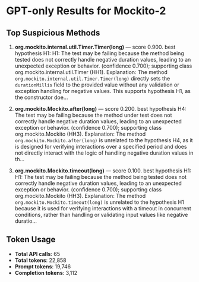 # GPT-only Results for Mockito-2

## Top Suspicious Methods

1. **org.mockito.internal.util.Timer.Timer(long)** — score 0.900. best hypothesis H1: H1: The test may be failing because the method being tested does not correctly handle negative duration values, leading to an unexpected exception or behavior. (confidence 0.700); supporting class org.mockito.internal.util.Timer (HH1).
    Explanation: The method `org.mockito.internal.util.Timer.Timer(long)` directly sets the `durationMillis` field to the provided value without any validation or exception handling for negative values. This supports hypothesis H1, as the constructor doe...

2. **org.mockito.Mockito.after(long)** — score 0.200. best hypothesis H4: The test may be failing because the method under test does not correctly handle negative duration values, leading to an unexpected exception or behavior. (confidence 0.700); supporting class org.mockito.Mockito (HH3).
    Explanation: The method `org.mockito.Mockito.after(long)` is unrelated to the hypothesis H4, as it is designed for verifying interactions over a specified period and does not directly interact with the logic of handling negative duration values in th...

3. **org.mockito.Mockito.timeout(long)** — score 0.100. best hypothesis H1: H1: The test may be failing because the method being tested does not correctly handle negative duration values, leading to an unexpected exception or behavior. (confidence 0.700); supporting class org.mockito.Mockito (HH3).
    Explanation: The method `org.mockito.Mockito.timeout(long)` is unrelated to the hypothesis H1 because it is used for verifying interactions with a timeout in concurrent conditions, rather than handling or validating input values like negative duratio...


## Token Usage

- **Total API calls**: 65
- **Total tokens**: 22,858
- **Prompt tokens**: 19,746
- **Completion tokens**: 3,112
